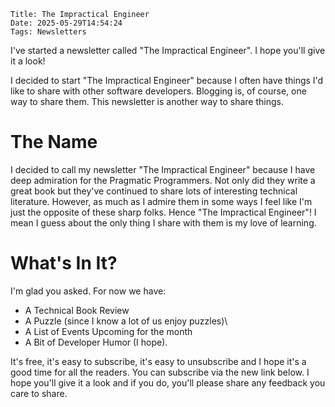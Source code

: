     Title: The Impractical Engineer
    Date: 2025-05-29T14:54:24
    Tags: Newsletters

I've started a newsletter called "The Impractical Engineer". I hope you'll give it a look!

<!-- more -->

I decided to start "The Impractical Engineer" because I often have things I'd like to share with other software developers.  Blogging is, of course, one way to share them.  This newsletter is another way to share things.

# The Name

I decided to call my newsletter "The Impractical Engineer" because I have deep admiration for the Pragmatic Programmers.  Not only did they write a great book but they've continued to share lots of interesting technical literature.  However, as much as I admire them in some ways I feel like I'm just the opposite of these sharp folks.  Hence "The Impractical Engineer"! I mean I guess about the only thing I share with them is my love of learning.

# What's In It?

I'm glad you asked.  For now we have:

* A Technical Book Review
* A Puzzle (since I know a lot of us enjoy puzzles)\
* A List of Events Upcoming for the month
* A Bit of Developer Humor (I hope).

It's free, it's easy to subscribe, it's easy to unsubscribe and I hope it's a good time for all the readers.  You can subscribe via the new link below.  I hope you'll give it a look and if you do, you'll please share any feedback you care to share.
